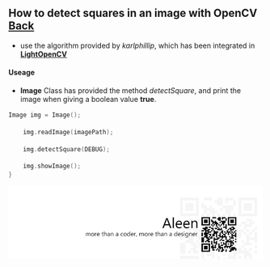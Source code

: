 ## How to detect squares in an image with OpenCV [Back](./qa.md)

- use the algorithm provided by *karlphillip*, which has been integrated in [**LightOpenCV**](https://github.com/aleen42/LightOpenCV)

#### Useage

- **Image** Class has provided the method *detectSquare*, and print the image when giving a boolean value **true**.

```cpp
Image img = Image();

	img.readImage(imagePath);

	img.detectSquare(DEBUG);

	img.showImage();
}
```


<a href="http://aleen42.github.io/" target="_blank" ><img src="./../pic/tail.gif"></a>
